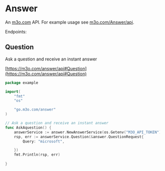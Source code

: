 # Answer

An [m3o.com](https://m3o.com) API. For example usage see [m3o.com/Answer/api](https://m3o.com/Answer/api).

Endpoints:

## Question

Ask a question and receive an instant answer


[https://m3o.com/answer/api#Question](https://m3o.com/answer/api#Question)

```go
package example

import(
	"fmt"
	"os"

	"go.m3o.com/answer"
)

// Ask a question and receive an instant answer
func AskAquestion() {
	answerService := answer.NewAnswerService(os.Getenv("M3O_API_TOKEN"))
	rsp, err := answerService.Question(&answer.QuestionRequest{
		Query: "microsoft",

	})
	fmt.Println(rsp, err)
	
}
```
